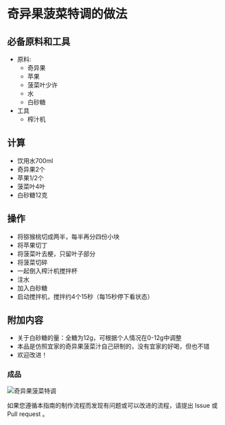 # 奇异果菠菜特调的做法

## 必备原料和工具

- 原料:
  - 奇异果
  - 苹果
  - 菠菜叶少许
  - 水
  - 白砂糖
- 工具
  - 榨汁机

## 计算

- 饮用水700ml
- 奇异果2个
- 苹果1/2个
- 菠菜叶4叶
- 白砂糖12克

## 操作

- 将猕猴桃切成两半，每半再分四份小块
- 将苹果切丁
- 将菠菜叶去梗，只留叶子部分
- 将菠菜切碎
- 一起倒入榨汁机搅拌杯
- 注水
- 加入白砂糖
- 启动搅拌机，搅拌约4个15秒（每15秒停下看状态）

## 附加内容

- 关于白砂糖的量：全糖为12g，可根据个人情况在0-12g中调整
- 本品是仿照宜家的奇异果菠菜汁自己研制的，没有宜家的好喝，但也不错
- 欢迎改进！

### 成品

![奇异果菠菜特调](kiwi-example.jpg)

如果您遵循本指南的制作流程而发现有问题或可以改进的流程，请提出 Issue 或 Pull request 。